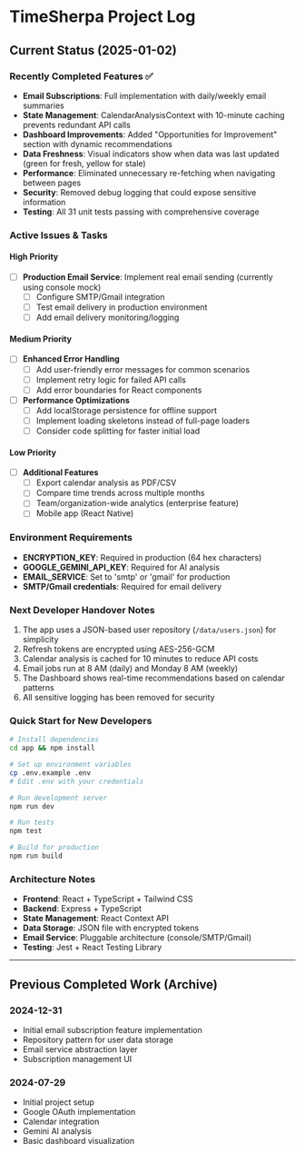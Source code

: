 # TimeSherpa Project Log

## Current Status (2025-01-02)

### Recently Completed Features ✅
- **Email Subscriptions**: Full implementation with daily/weekly email summaries
- **State Management**: CalendarAnalysisContext with 10-minute caching prevents redundant API calls
- **Dashboard Improvements**: Added "Opportunities for Improvement" section with dynamic recommendations
- **Data Freshness**: Visual indicators show when data was last updated (green for fresh, yellow for stale)
- **Performance**: Eliminated unnecessary re-fetching when navigating between pages
- **Security**: Removed debug logging that could expose sensitive information
- **Testing**: All 31 unit tests passing with comprehensive coverage

### Active Issues & Tasks

#### High Priority
- [ ] **Production Email Service**: Implement real email sending (currently using console mock)
  - [ ] Configure SMTP/Gmail integration
  - [ ] Test email delivery in production environment
  - [ ] Add email delivery monitoring/logging

#### Medium Priority
- [ ] **Enhanced Error Handling**
  - [ ] Add user-friendly error messages for common scenarios
  - [ ] Implement retry logic for failed API calls
  - [ ] Add error boundaries for React components
  
- [ ] **Performance Optimizations**
  - [ ] Add localStorage persistence for offline support
  - [ ] Implement loading skeletons instead of full-page loaders
  - [ ] Consider code splitting for faster initial load

#### Low Priority
- [ ] **Additional Features**
  - [ ] Export calendar analysis as PDF/CSV
  - [ ] Compare time trends across multiple months
  - [ ] Team/organization-wide analytics (enterprise feature)
  - [ ] Mobile app (React Native)

### Environment Requirements
- **ENCRYPTION_KEY**: Required in production (64 hex characters)
- **GOOGLE_GEMINI_API_KEY**: Required for AI analysis
- **EMAIL_SERVICE**: Set to 'smtp' or 'gmail' for production
- **SMTP/Gmail credentials**: Required for email delivery

### Next Developer Handover Notes
1. The app uses a JSON-based user repository (`/data/users.json`) for simplicity
2. Refresh tokens are encrypted using AES-256-GCM
3. Calendar analysis is cached for 10 minutes to reduce API costs
4. Email jobs run at 8 AM (daily) and Monday 8 AM (weekly)
5. The Dashboard shows real-time recommendations based on calendar patterns
6. All sensitive logging has been removed for security

### Quick Start for New Developers
```bash
# Install dependencies
cd app && npm install

# Set up environment variables
cp .env.example .env
# Edit .env with your credentials

# Run development server
npm run dev

# Run tests
npm test

# Build for production
npm run build
```

### Architecture Notes
- **Frontend**: React + TypeScript + Tailwind CSS
- **Backend**: Express + TypeScript
- **State Management**: React Context API
- **Data Storage**: JSON file with encrypted tokens
- **Email Service**: Pluggable architecture (console/SMTP/Gmail)
- **Testing**: Jest + React Testing Library

---

## Previous Completed Work (Archive)

### 2024-12-31
- Initial email subscription feature implementation
- Repository pattern for user data storage
- Email service abstraction layer
- Subscription management UI

### 2024-07-29
- Initial project setup
- Google OAuth implementation
- Calendar integration
- Gemini AI analysis
- Basic dashboard visualization
